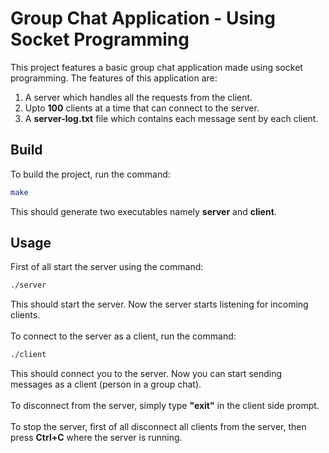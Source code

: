 # Group Chat Application - Using Socket Programming

This project features a basic group chat application made using socket programming. The features of this application are:
1. A server which handles all the requests from the client.
2. Upto **100** clients at a time that can connect to the server.
3. A **server-log.txt** file which contains each message sent by each client.

## Build

To build the project, run the command:
```sh
make
```
This should generate two executables namely **server** and **client**.

## Usage

First of all start the server using the command:
```sh
./server
```
This should start the server. Now the server starts listening for incoming clients.\
\
To connect to the server as a client, run the command:
```sh
./client
```
This should connect you to the server. Now you can start sending messages as a client (person in a group chat).\
\
To disconnect from the server, simply type **"exit"** in the client side prompt.\
\
To stop the server, first of all disconnect all clients from the server, then press **Ctrl+C** where the server is running.
